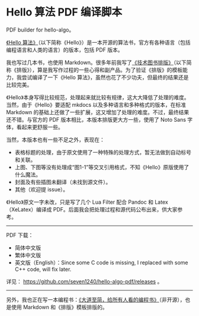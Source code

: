 # Hello 算法 PDF 编译脚本

PDF builder for hello-algo。

[《Hello 算法》](https://github.com/krahets/hello-algo)（以下简称《Hello》）是一本开源的算法书，官方有各种语言（包括编程语言和人类的语言）的版本，包括 PDF 版本。

我也写过几本书，也使用 Markdown。很多年前我写了[《技术图书排版》](http://freeswitch.org.cn/books/typesetting/)（以下简称《排版》），算是我写作过程的一些心得和副产品。为了验证《排版》的模板能力，我尝试编译了一下《Hello 算法》，虽然也花了不少功夫，但最终的结果还是比较完美。

《Hello》本身写得比较规范，处理起来就比较有规律，这大大降低了处理的难度。当然，由于《Hello》要适配 mkdocs 以及多种语言和多种格式的版本，在标准 Markdown 的基础上还做了一些扩展，这又增加了处理的难度。不过，最终结果还不错。与官方的 PDF 版本相比，本版本排版更大方一些，使用了 Noto Sans 字体，看起来更舒服一些。

当然，本版本也有一些不足之外，表现在：

- 表格标题的处理，由于原文使用了一种特殊的处理方式，暂无法做到自动标号和关联。
- 上图、下图等没有处理成“图1-1”等交叉引用格式，不知《Hello》原版使用了什么魔法。
- 封面及有些插图未翻译（未找到源文件）。
- 其他（欢迎提 issue）。

《Hello》原文一字未改，只是写了几个 Lua Filter 配合 Pandoc 和 Latex（XeLatex）编译成 PDF。后面我会把处理过程和源代码公布出来，供大家参考。

---

PDF 下载：

- 简体中文版
- 繁体中文版
- 英文版（English）：Since some C code is missing, I replaced with some C++ code, will fix later.

详见： <https://github.com/seven1240/hello-algo-pdf/releases> 。

---

另外，我也正在写一本编程书：[《大道至简，给所有人看的编程书》](https://note.mowen.cn/note/detail?noteUuid=Fj65tBfKpyvQrZEuFCmmT)（非开源），也是使用 Markdown 和《排版》模板排版的。
